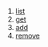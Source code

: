 1. <a href ="https://ibb.co/QDSFNLN">list</a>
2. <a href = "https://ibb.co/2qpqtZC">get</a>
3. <a href="https://ibb.co/dkfRdwG">add</a>
4. <a href = " https://ibb.co/wrJSrss">remove</a>
